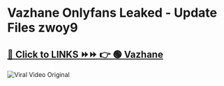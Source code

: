
 # Vazhane Onlyfans Leaked - Update Files zwoy9

## <h2><a href="https://clipsfans.com/Vazhane&ref=git">🔗 Click to LINKS ⏩⏩ 👉 🟢 Vazhane </a></h2>

<a href="https://clipsfans.com/Vazhane&ref=git" rel="nofollow" data-target="animated-image.originalLink"><img src="https://i.ibb.co.com/xMMVF88/686577567.gif" alt="Viral Video Original" style="max-width: 100%; display: inline-block;" data-target="animated-image.originalImage"></a>

